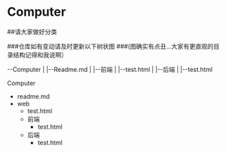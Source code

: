 # Computer


##请大家做好分类

###仓库如有变动请及时更新以下树状图
###(图确实有点丑...大家有更直观的目录结构记得和我说啊）

--Computer
  |
  |--Readme.md
  |
  |--前端
      |
      |--test.html
  |
  |--后端
      |
      |--test.html

Computer
- readme.md
- web
  - test.html
  - 前端
    - test.html
  - 后端
    - test.html
